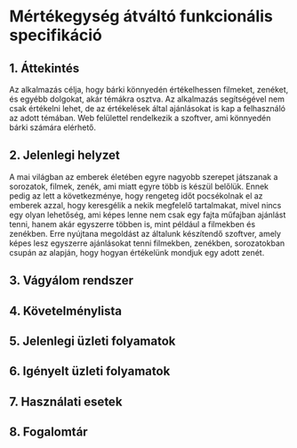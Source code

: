 # Mértékegység átváltó funkcionális specifikáció

## 1. Áttekintés

Az alkalmazás célja, hogy bárki könnyedén értékelhessen filmeket, zenéket, és egyébb dolgokat, akár témákra osztva. Az alkalmazás segítségével nem csak értékelni lehet, de az értékelések által ajánlásokat is kap a felhasználó az adott témában. Web felülettel rendelkezik a szoftver, ami könnyedén bárki számára elérhető. 

## 2. Jelenlegi helyzet

A mai világban az emberek életében egyre nagyobb szerepet játszanak a sorozatok, filmek, zenék, ami miatt egyre több is készül belőlük. Ennek pedig az lett a következménye, hogy rengeteg időt pocsékolnak el az emberek azzal, hogy keresgélik a nekik megfelelő tartalmakat, mivel nincs egy olyan lehetőség, ami képes lenne nem csak egy fajta műfajban ajánlást tenni, hanem akár egyszerre többen is, mint például a filmekben és zenékben. Erre nyújtana megoldást az általunk készítendő szoftver, amely képes lesz egyszerre ajánlásokat tenni filmekben, zenékben, sorozatokban csupán az alapján, hogy hogyan értékelünk mondjuk egy adott zenét.

## 3. Vágyálom rendszer


## 4. Követelménylista


## 5. Jelenlegi üzleti folyamatok


## 6. Igényelt üzleti folyamatok


## 7. Használati esetek


## 8. Fogalomtár

